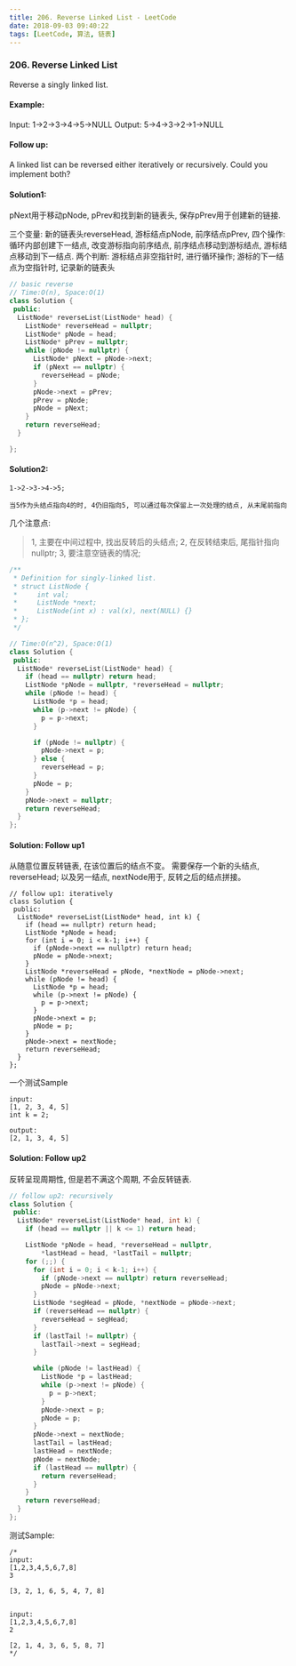 ```yaml
---
title: 206. Reverse Linked List - LeetCode
date: 2018-09-03 09:40:22
tags: [LeetCode, 算法, 链表]
---
```


### 206. Reverse Linked List

Reverse a singly linked list.

#### Example:

Input: 1->2->3->4->5->NULL
Output: 5->4->3->2->1->NULL
#### Follow up:

A linked list can be reversed either iteratively or recursively. Could you implement both?
#### Solution1:

pNext用于移动pNode, pPrev和找到新的链表头,  保存pPrev用于创建新的链接.

三个变量: 新的链表头reverseHead, 游标结点pNode, 前序结点pPrev, 
四个操作: 循环内部创建下一结点, 改变游标指向前序结点, 前序结点移动到游标结点, 游标结点移动到下一结点.
两个判断: 游标结点非空指针时, 进行循环操作; 游标的下一结点为空指针时, 记录新的链表头
```cpp
// basic reverse
// Time:O(n), Space:O(1)
class Solution {
 public:
  ListNode* reverseList(ListNode* head) {
    ListNode* reverseHead = nullptr;
    ListNode* pNode = head;
    ListNode* pPrev = nullptr;
    while (pNode != nullptr) {
      ListNode* pNext = pNode->next;
      if (pNext == nullptr) {
        reverseHead = pNode;
      }
      pNode->next = pPrev;
      pPrev = pNode;
      pNode = pNext;
    }
    return reverseHead;
  }

};
```
#### Solution2:
```
1->2->3->4->5;

当5作为头结点指向4的时, 4仍旧指向5, 可以通过每次保留上一次处理的结点, 从末尾前指向
```

几个注意点:
> 1, 主要在中间过程中, 找出反转后的头结点;
> 2, 在反转结束后, 尾指针指向nullptr;
> 3, 要注意空链表的情况;

```cpp
/**
 * Definition for singly-linked list.
 * struct ListNode {
 *     int val;
 *     ListNode *next;
 *     ListNode(int x) : val(x), next(NULL) {}
 * };
 */

// Time:O(n^2), Space:O(1)
class Solution {
 public:
  ListNode* reverseList(ListNode* head) {
    if (head == nullptr) return head;
    ListNode *pNode = nullptr, *reverseHead = nullptr;
    while (pNode != head) {
      ListNode *p = head;
      while (p->next != pNode) {
        p = p->next;
      }

      if (pNode != nullptr) {
        pNode->next = p;
      } else {
        reverseHead = p;
      }
      pNode = p;
    }
    pNode->next = nullptr;
    return reverseHead;
  }
};

```


#### Solution: Follow up1

从随意位置反转链表, 在该位置后的结点不变。
需要保存一个新的头结点, reverseHead; 以及另一结点, nextNode用于, 反转之后的结点拼接。

```
// follow up1: iteratively
class Solution {
 public:
  ListNode* reverseList(ListNode* head, int k) {
    if (head == nullptr) return head;
    ListNode *pNode = head;
    for (int i = 0; i < k-1; i++) {
      if (pNode->next == nullptr) return head;
      pNode = pNode->next;
    }
    ListNode *reverseHead = pNode, *nextNode = pNode->next;
    while (pNode != head) {
      ListNode *p = head;
      while (p->next != pNode) {
        p = p->next;
      }
      pNode->next = p;
      pNode = p;
    }
    pNode->next = nextNode;
    return reverseHead;
  }
};
```


一个测试Sample
```
input:
[1, 2, 3, 4, 5]
int k = 2;

output:
[2, 1, 3, 4, 5]
```


#### Solution: Follow up2

反转呈现周期性, 但是若不满这个周期, 不会反转链表.

```cpp
// follow up2: recursively
class Solution {
 public:
  ListNode* reverseList(ListNode* head, int k) {
    if (head == nullptr || k <= 1) return head;

    ListNode *pNode = head, *reverseHead = nullptr,
        *lastHead = head, *lastTail = nullptr;
    for (;;) {
      for (int i = 0; i < k-1; i++) {
        if (pNode->next == nullptr) return reverseHead;
        pNode = pNode->next;
      }
      ListNode *segHead = pNode, *nextNode = pNode->next;
      if (reverseHead == nullptr) {
        reverseHead = segHead;
      }
      if (lastTail != nullptr) {
        lastTail->next = segHead;
      }

      while (pNode != lastHead) {
        ListNode *p = lastHead;
        while (p->next != pNode) {
          p = p->next;
        }
        pNode->next = p;
        pNode = p;
      }
      pNode->next = nextNode;
      lastTail = lastHead;
      lastHead = nextNode;
      pNode = nextNode;
      if (lastHead == nullptr) {
        return reverseHead;
      }
    }
    return reverseHead;
  }
};
```


测试Sample:
```
/*
input:
[1,2,3,4,5,6,7,8]
3

[3, 2, 1, 6, 5, 4, 7, 8]


input:
[1,2,3,4,5,6,7,8]
2

[2, 1, 4, 3, 6, 5, 8, 7]
*/
```
